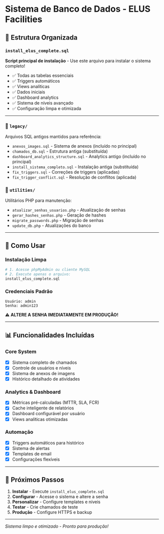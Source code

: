 # Sistema de Banco de Dados - ELUS Facilities

## 📁 Estrutura Organizada

### `install_elus_complete.sql`
**Script principal de instalação** - Use este arquivo para instalar o sistema completo!

- ✅ Todas as tabelas essenciais
- ✅ Triggers automáticos
- ✅ Views analíticas
- ✅ Dados iniciais
- ✅ Dashboard analytics
- ✅ Sistema de níveis avançado
- ✅ Configuração limpa e otimizada

---

### 📂 `legacy/`
Arquivos SQL antigos mantidos para referência:
- `anexos_images.sql` - Sistema de anexos (incluído no principal)
- `chamados_db.sql` - Estrutura antiga (substituída)
- `dashboard_analytics_structure.sql` - Analytics antigo (incluído no principal)
- `install_sistema_completo.sql` - Instalação antiga (substituída)
- `fix_triggers.sql` - Correções de triggers (aplicadas)
- `fix_trigger_conflict.sql` - Resolução de conflitos (aplicada)

### 📂 `utilities/`
Utilitários PHP para manutenção:
- `atualizar_senhas_usuarios.php` - Atualização de senhas
- `gerar_hashes_senhas.php` - Geração de hashes
- `migrate_passwords.php` - Migração de senhas
- `update_db.php` - Atualizações do banco

---

## 🚀 Como Usar

### Instalação Limpa
```bash
# 1. Acesse phpMyAdmin ou cliente MySQL
# 2. Execute apenas o arquivo:
install_elus_complete.sql
```

### Credenciais Padrão
```
Usuário: admin
Senha: admin123
```

⚠️ **ALTERE A SENHA IMEDIATAMENTE EM PRODUÇÃO!**

---

## 📊 Funcionalidades Incluídas

### Core System
- [x] Sistema completo de chamados
- [x] Controle de usuários e níveis
- [x] Sistema de anexos de imagens
- [x] Histórico detalhado de atividades

### Analytics & Dashboard
- [x] Métricas pré-calculadas (MTTR, SLA, FCR)
- [x] Cache inteligente de relatórios
- [x] Dashboard configurável por usuário
- [x] Views analíticas otimizadas

### Automação
- [x] Triggers automáticos para histórico
- [x] Sistema de alertas
- [x] Templates de email
- [x] Configurações flexíveis

---

## 🔧 Próximos Passos

1. **Instalar** - Execute `install_elus_complete.sql`
2. **Configurar** - Acesse o sistema e altere a senha
3. **Personalizar** - Configure templates e níveis
4. **Testar** - Crie chamados de teste
5. **Produção** - Configure HTTPS e backup

---

*Sistema limpo e otimizado - Pronto para produção!*

